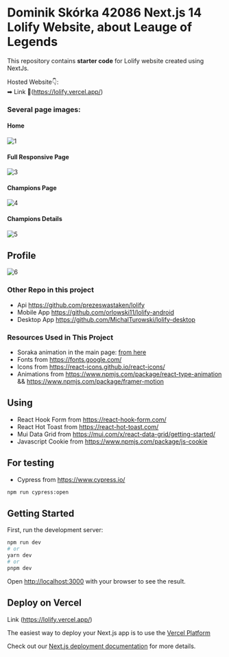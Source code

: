 # Dominik Skórka 42086 Next.js 14 Lolify Website, about Leauge of Legends

This repository contains **starter code** for Lolify website created using NextJs.

Hosted Website👇: <br />
➡ Link 💚(https://lolify.vercel.app/) <br />

### Several page images:

#### Home

![1](https://github.com/DominikSk0rka/Lolify-Website/assets/147190917/02cf9b58-003a-45d3-ba35-b5fce6789344)

#### Full Responsive Page

![3](https://github.com/DominikSk0rka/Lolify-Website/assets/147190917/f1aec3a6-1a89-4ec5-b0cc-e6203308dc45)

#### Champions Page

![4](https://github.com/DominikSk0rka/Lolify-Website/assets/147190917/5d6b5873-de2f-47d3-a305-042d7827616e)

#### Champions Details

![5](https://github.com/DominikSk0rka/Lolify-Website/assets/147190917/fad9cb91-237f-4cbf-93c2-d3689600335b)

## Profile

![6](https://github.com/DominikSk0rka/Lolify-Website/assets/147190917/494e8bc7-6220-455f-babe-b004a2d31b78)

### Other Repo in this project
- Api https://github.com/prezeswastaken/lolify
- Mobile App https://github.com/orlowski11/lolify-android
- Desktop App https://github.com/MichalTurowski/lolify-desktop

### Resources Used in This Project

- Soraka animation in the main page: [from here](https://www.pinterest.com/pin/soraka-fuego-gif-soraka-fuego-prender-discover-share-gifs--466052261445882644/)
- Fonts from https://fonts.google.com/ <br />
- Icons from https://react-icons.github.io/react-icons/
- Animations from https://www.npmjs.com/package/react-type-animation && https://www.npmjs.com/package/framer-motion

## Using

- React Hook Form from https://react-hook-form.com/
- React Hot Toast from https://react-hot-toast.com/
- Mui Data Grid from https://mui.com/x/react-data-grid/getting-started/
- Javascript Cookie from https://www.npmjs.com/package/js-cookie

## For testing

- Cypress from https://www.cypress.io/

```bash
npm run cypress:open
```

## Getting Started

First, run the development server:

```bash
npm run dev
# or
yarn dev
# or
pnpm dev
```

Open [http://localhost:3000](http://localhost:3000) with your browser to see the result.

## Deploy on Vercel

Link (https://lolify.vercel.app/) <br />

The easiest way to deploy your Next.js app is to use the [Vercel Platform](https://vercel.com/)

Check out our [Next.js deployment documentation](https://nextjs.org/docs/deployment) for more details.
